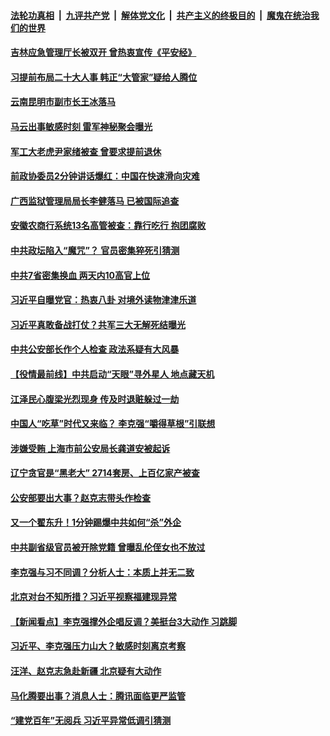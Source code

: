 

####  [法轮功真相](../../../../basic/blob/master/README.md?t=04072032) &nbsp;|&nbsp; [九评共产党](../../../../9ping.md/blob/master/README.md?t=04072032) &nbsp;|&nbsp; [解体党文化](../../../../jtdwh.md/blob/master/README.md?t=04072032)  &nbsp;|&nbsp; [共产主义的终极目的](../../../../gczydzjmd.md/blob/master/README.md?t=04072032) &nbsp;|&nbsp; [魔鬼在统治我们的世界](../../../../mgztzwmdsj.md/blob/master/README.md?t=04072032) 

#### [吉林应急管理厅长被双开 曾热衷宣传《平安经》](../pages/prog1138/a103090783.md?t=04072032) 

#### [习提前布局二十大人事 韩正“大管家”疑给人腾位](../pages/prog1138/a103090634.md?t=04072032) 

#### [云南昆明市副市长王冰落马](../pages/prog1138/a103089885.md?t=04072032) 

#### [马云出事敏感时刻 雷军神秘聚会曝光](../pages/prog1138/a103089091.md?t=04072032) 

#### [军工大老虎尹家绪被查 曾要求提前退休](../pages/prog1138/a103088927.md?t=04072032) 

#### [前政协委员2分钟讲话爆红：中国在快速滑向灾难](../pages/prog1138/a103087999.md?t=04072032) 

#### [广西监狱管理局局长李健落马 已被国际追查](../pages/prog1138/a103087990.md?t=04072032) 

#### [安徽农商行系统13名高管被查：靠行吃行 抱团腐败](../pages/prog1138/a103087844.md?t=04072032) 

#### [中共政坛陷入“魔咒”？ 官员密集猝死引猜测](../pages/prog1138/a103087750.md?t=04072032) 

#### [中共7省密集换血 两天内10高官上位](../pages/prog1138/a103087009.md?t=04072032) 

#### [习近平自曝党官：热衷八卦 对境外读物津津乐道](../pages/prog1138/a103086974.md?t=04072032) 

#### [习近平真敢备战打仗？共军三大无解死结曝光](../pages/prog1138/a103086878.md?t=04072032) 

#### [中共公安部长作个人检查 政法系疑有大风暴](../pages/prog1138/a103086152.md?t=04072032) 

#### [【役情最前线】中共启动“天眼”寻外星人 地点藏天机](../pages/prog1138/a103086075.md?t=04072032) 

#### [江泽民心腹梁光烈现身 传及时退赃躲过一劫](../pages/prog1138/a103084547.md?t=04072032) 

#### [中国人“吃草”时代又来临？ 李克强“嚼得草根”引联想](../pages/prog1138/a103084447.md?t=04072032) 

#### [涉嫌受贿 上海市前公安局长龚道安被起诉](../pages/prog1138/a103084105.md?t=04072032) 

#### [辽宁贪官是“黑老大” 2714套房、上百亿家产被查](../pages/prog1138/a103083928.md?t=04072032) 

#### [公安部要出大事？赵克志带头作检查](../pages/prog1138/a103083908.md?t=04072032) 

#### [又一个翟东升！1分钟踢爆中共如何“杀”外企](../pages/prog1138/a103083783.md?t=04072032) 

#### [中共副省级官员被开除党籍 曾曝乱伦侄女也不放过](../pages/prog1138/a103083753.md?t=04072032) 

#### [李克强与习不同调？分析人士：本质上并无二致](../pages/prog1138/a103083342.md?t=04072032) 


#### [北京对台不知所措？习近平视察福建现异常](../pages/prog1138/a103082600.md?t=04072032) 

#### [【新闻看点】李克强撑外企唱反调？美挺台3大动作 习跳脚](../pages/prog1138/a103082528.md?t=04072032) 

#### [习近平、李克强压力山大？敏感时刻离京考察](../pages/prog1138/a103081968.md?t=04072032) 


#### [汪洋、赵克志急赴新疆 北京疑有大动作](../pages/prog1138/a103081033.md?t=04072032) 

#### [马化腾要出事？消息人士：腾讯面临更严监管](../pages/prog1138/a103080288.md?t=04072032) 

#### [“建党百年”无阅兵 习近平异常低调引猜测](../pages/prog1138/a103080115.md?t=04072032) 

